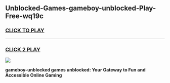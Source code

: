 
## Unblocked-Games-gameboy-unblocked-Play-Free-wq19c
<h3>
<a href="https://premium76.site?title=gameboy-unblocked&ref=18A1">CLICK TO PLAY</a></h3>
<hr>

<h3>
<a href="https://premium76.site?title=gameboy-unblocked&ref=18A1">CLICK 2 PLAY</a>
  
</h3>

<a href="https://premium76.site?title=gameboy-unblocked&ref=18A1"><img src="https://clearcache.store/games.png"></a>


**gameboy-unblocked games unblocked: Your Gateway to Fun and Accessible Online Gaming**
